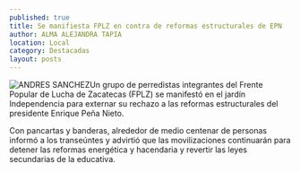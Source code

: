```yaml
---
published: true
title: Se manifiesta FPLZ en contra de reformas estructurales de EPN
author: ALMA ALEJANDRA TAPIA
location: Local
category: Destacadas
layout: posts
---
```


![ANDRES SANCHEZ](http://i.imgur.com/SE5VRcXm.jpg)Un grupo de perredistas integrantes del Frente Popular de Lucha de Zacatecas (FPLZ) se manifestó en el jardín Independencia para externar su rechazo a las reformas estructurales del presidente Enrique Peña Nieto. 

Con pancartas y banderas, alrededor de medio centenar de personas informó a los transeúntes y advirtió que las movilizaciones continuarán para detener las reformas energética y hacendaria y revertir las leyes secundarias de la educativa.
